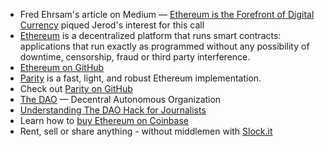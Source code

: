- Fred Ehrsam's article on Medium — [Ethereum is the Forefront of Digital Currency](https://medium.com/the-coinbase-blog/ethereum-is-the-forefront-of-digital-currency-5300298f6c75#.g18p18nrt) piqued Jerod's interest for this call
- [Ethereum](https://www.ethereum.org/) is a decentralized platform that runs smart contracts: applications that run exactly as programmed without any possibility of downtime, censorship, fraud or third party interference.
- [Ethereum on GitHub](https://github.com/ethereum/)
- [Parity](https://ethcore.io/parity.html) is a fast, light, and robust Ethereum implementation.
- Check out [Parity on GitHub](https://github.com/ethcore/parity)
- [The DAO](https://daohub.org/) — Decentral Autonomous Organization
- [Understanding The DAO Hack for Journalists](https://medium.com/@pullnews/understanding-the-dao-hack-for-journalists-2312dd43e993#.qa4p33w1s)
- Learn how to [buy Ethereum on Coinbase](https://www.coinbase.com/buy-ethereum)
- Rent, sell or share anything - without middlemen with [Slock.it](https://slock.it/)